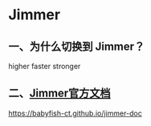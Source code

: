 # Jimmer

## 一、为什么切换到 Jimmer？

higher faster stronger

## 二、[Jimmer官方文档](https://babyfish-ct.github.io/jimmer-doc)

https://babyfish-ct.github.io/jimmer-doc
